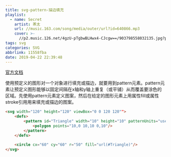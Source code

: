 ```yaml
---
title: svg-pattern-描边填充
playlist:
  - name: Secret
    artist: 茶太
    url: //music.163.com/song/media/outer/url?id=640866.mp3
    cover: >-
      //p2.music.126.net/4gzU-pTgbwBLHwx4-CJcgw==/903798558032135.jpg?param=90y90
tags: svg
categories: SVG
abbrlink: 11558fba
date: 2019-04-22 22:39:48
---
```


[官方文档](https://developer.mozilla.org/zh-CN/docs/Web/SVG/Element/pattern)

<!-- more -->

使用预定义的图形对一个对象进行填充或描边，就要用到pattern元素。pattern元素让预定义图形能够以固定间隔在x轴和y轴上重复（或平铺）从而覆盖要涂色的区域。先使用pattern元素定义图案，然后在给定的图形元素上用属性fill或属性stroke引用用来填充或描边的图案。


```html
<svg width="120" height="120" viewBox="0 0 120 120"">
    <defs>
        <pattern id="Triangle" width="10" height="10" patternUnits="userSpaceOnUse">
            <polygon points="10,0 10,10 0,10"/>
	    </pattern>
    </defs>

    <circle cx="60" cy="60" r="50" fill="url(#Triangle)"/>
</svg>
```

<div id="sbhssdkal109032"></div>
<script>
  var a = `
  <svg width="120" height="120" viewBox="0 0 120 120"">
    <defs>
        <pattern id="Triangle" width="10" height="10" patternUnits="userSpaceOnUse">
            <polygon points="10,0 10,10 0,10"/>
	    </pattern>
    </defs>
    <circle cx="60" cy="60" r="50" fill="url(#Triangle)"/>
</svg>
`;
  sbhssdkal109032.innerHTML = a
</script>